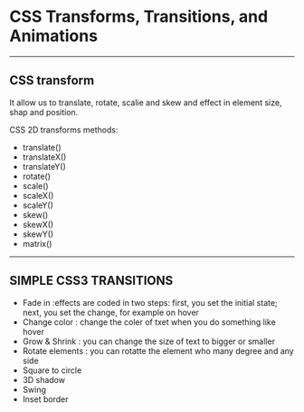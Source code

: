 # CSS Transforms, Transitions, and Animations
----------------------
## CSS transform
It allow us to translate, rotate, scalie and skew and effect in element size, shap and position.

CSS 2D transforms methods:

* translate()
* translateX()
* translateY()
* rotate()
* scale()
* scaleX()
* scaleY()
* skew()
*  skewX()
*   skewY()
* matrix()

------------------------------
##  SIMPLE CSS3 TRANSITIONS

* Fade in :effects are coded in two steps: first, you set the initial state; next, you set the change, for example on hover
* Change color : change the coler of txet when you do something like hover
* Grow & Shrink : you can change the size of text to bigger or smaller
* Rotate elements : you can rotatte the element who many degree and any side
* Square to circle 
* 3D shadow
* Swing
*  Inset border

